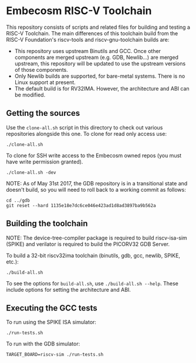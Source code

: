 Embecosm RISC-V Toolchain
=========================

This repository consists of scripts and related files for building and testing a
RISC-V Toolchain. The main differences of this toolchain build from the RISC-V
Foundation's riscv-tools and riscv-gnu-toolchain builds are:

- This repository uses upstream Binutils and GCC. Once other components are
  merged upstream (e.g. GDB, Newlib...) are merged upstream, this repository
  will be updated to use the upstream versions of those components.
- Only Newlib builds are supported, for bare-metal systems. There is no Linux
  support at present.
- The default build is for RV32IMA. However, the architecture and ABI can be
  modified.

Getting the sources
-------------------

Use the `clone-all.sh` script in this directory to check out various
repositories alongside this one. To clone for read only access use:
```
./clone-all.sh
```
To clone for SSH write access to the Embecosm owned repos (you must have write
permission granted).
```
./clone-all.sh -dev
```

NOTE: As of May 31st 2017, the GDB repository is in a transitional state
and doesn't build, so you will need to roll back to a working commit as follows:
```
cd ../gdb
git reset --hard 1135e18e7dc6ce046e423ad1d8ad3897ba9b562a
```

Building the toolchain
----------------------

NOTE: The device-tree-compiler package is required to build riscv-isa-sim
(SPIKE) and verilator is required to build the PICORV32 GDB Server.

To build a 32-bit riscv32ima toolchain (binutils, gdb, gcc, newlib, SPIKE, etc.):

```
./build-all.sh
```

To see the options for `build-all.sh`, use `./build-all.sh --help`. These
include options for setting the architecture and ABI.


Executing the GCC tests
-----------------------

To run using the SPIKE ISA simulator:

```
./run-tests.sh
```

To run with the GDB simulator:
```
TARGET_BOARD=riscv-sim ./run-tests.sh
```

